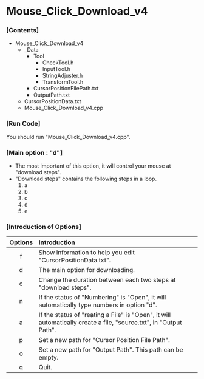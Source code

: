 # Mouse_Click_Download_v4

### \[Contents]

+ Mouse_Click_Download_v4
  + _Data
    + Tool
      + CheckTool.h
      + InputTool.h
      + StringAdjuster.h
      + TransformTool.h
    + CursorPositionFilePath.txt
    + OutputPath.txt
  + CursorPositionData.txt
  + Mouse_Click_Download_v4.cpp
  
### \[Run Code]

You should run "Mouse_Click_Download_v4.cpp".

### \[Main option : "d"]

+ The most important of this option, it will control your mouse at "download steps".
+ "Download steps" contains the following steps in a loop.
  1. a
  2. b
  3. c
  4. d
  5. e

### \[Introduction of Options]

| Options | Introduction |
|:-------:|:------------ |
| f       | Show information to help you edit "CursorPositionData.txt". |
| d       | The main option for downloading. |
| c       | Change the duration between each two steps at "download steps". |
| n       | If the status of "Numbering" is "Open", it will automatically type numbers in option "d". |
| a       | If the status of "reating a File" is "Open", it will automatically create a file, "source.txt", in "Output Path". |
| p       | Set a new path for "Cursor Position File Path". |
| o       | Set a new path for "Output Path". This path can be empty. |
| q       | Quit. |
